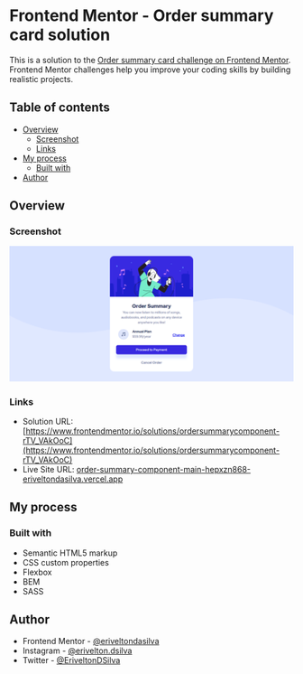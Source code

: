 # Frontend Mentor - Order summary card solution

This is a solution to the [Order summary card challenge on Frontend Mentor](https://www.frontendmentor.io/challenges/order-summary-component-QlPmajDUj). Frontend Mentor challenges help you improve your coding skills by building realistic projects. 

## Table of contents

-   [Overview](#overview)
    -   [Screenshot](#screenshot)
    -   [Links](#links)
-   [My process](#my-process)
    -   [Built with](#built-with)
-   [Author](#author)

## Overview

### Screenshot

![screenshot](./screenshot.png)

### Links

-   Solution URL: [https://www.frontendmentor.io/solutions/ordersummarycomponent-rTV_VAkOoC](https://www.frontendmentor.io/solutions/ordersummarycomponent-rTV_VAkOoC)
-   Live Site URL: [order-summary-component-main-hepxzn868-eriveltondasilva.vercel.app](order-summary-component-main-hepxzn868-eriveltondasilva.vercel.app)

## My process

### Built with

-   Semantic HTML5 markup
-   CSS custom properties
-   Flexbox
-   BEM
-   SASS

## Author

<!-- - Website - [Add your name here](https://www.your-site.com) -->

-   Frontend Mentor - [@eriveltondasilva](https://www.frontendmentor.io/profile/eriveltondasilva)
-   Instagram - [@erivelton.dsilva](https://www.instagram.com/erivelton.dsilva/)
-   Twitter - [@EriveltonDSilva](https://twitter.com/EriveltonDSilva)
